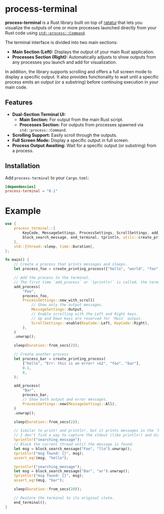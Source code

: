 # process-terminal

**process-terminal** is a Rust library built on top of [ratatui](https://github.com/ratatui-org/ratatui) that lets you visualize the outputs of one or more processes launched directly from your Rust code using [`std::process::Command`](https://doc.rust-lang.org/std/process/struct.Command.html).

The terminal interface is divided into two main sections:
- **Main Section (Left):** Displays the output of your main Rust application.
- **Processes Section (Right):** Automatically adjusts to show outputs from any processes you launch and add for visualization.

In addition, the library supports scrolling and offers a full screen mode to display a specific output. It also provides functionality to wait until a specific process emits an output (or a substring) before continuing execution in your main code.

## Features

- **Dual-Section Terminal UI:**  
  - **Main Section:** For output from the main Rust script.
  - **Processes Section:** For outputs from processes spawned via `std::process::Command`.
- **Scrolling Support:** Easily scroll through the outputs.
- **Full Screen Mode:** Display a specific output in full screen.
- **Process Output Awaiting:** Wait for a specific output (or substring) from a process.

## Installation

Add `process-terminal` to your `Cargo.toml`:

```toml
[dependencies]
process-terminal = "0.1"
```

# Example
```rust
use {
    process_terminal::{
        KeyCode, MessageSettings, ProcessSettings, ScrollSettings, add_process,
        block_search_message, end_terminal, tprintln, utils::create_printing_process,
    },
    std::{thread::sleep, time::Duration},
};

fn main() {
    // Create a process that prints messages and sleeps.
    let process_foo = create_printing_process(["hello", "world", "foo", "bar"], 1.0, 30);

    // Add the process to the terminal.
    // The first time `add_process` or `tprintln!` is called, the terminal is automatically initialized.
    add_process(
        "Foo",
        process_foo,
        ProcessSettings::new_with_scroll(
            // Show only the output messages.
            MessageSettings::Output,
            // Enable scrolling with the Left and Right keys.
            // Up and Down keys are reserved for `Main` output.
            ScrollSettings::enable(KeyCode::Left, KeyCode::Right),
        ),
    )
    .unwrap();

    sleep(Duration::from_secs(2));

    // Create another process
    let process_bar = create_printing_process(
        ["hello", "Err: this is an error! >&2", "foo", "bar"],
        0.1,
        8,
    );

    add_process(
        "Bar",
        process_bar,
        // Show both output and error messages.
        ProcessSettings::new(MessageSettings::All),
    )
    .unwrap();

    sleep(Duration::from_secs(2));

    // Similar to print! and println!, but it prints messages in the `Main` section of the terminal.
    // I don't find a way to capture the stdout (like println!) and display them into `Main` section.
    tprintln!("searching_message");
    // Block the current thread until the message is found.
    let msg = block_search_message("Foo", "llo").unwrap();
    tprintln!("msg found: {}", msg);
    assert_eq!(msg, "hello");

    tprintln!("searching_message");
    let msg = block_search_message("Bar", "ar").unwrap();
    tprintln!("msg found: {}", msg);
    assert_eq!(msg, "bar");

    sleep(Duration::from_secs(20));

    // Restore the terminal to its original state.
    end_terminal();
}
```